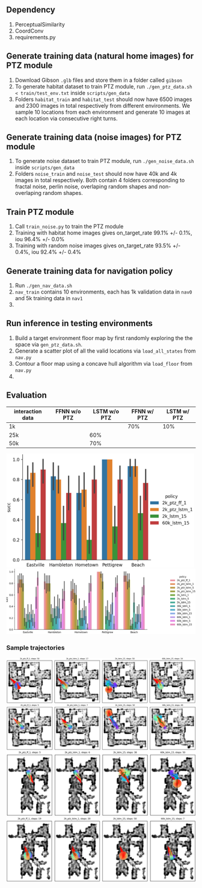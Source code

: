 ## Dependency
1. PerceptualSimilarity
2. CoordConv
3. requirements.py

## Generate training data (natural home images) for PTZ module

1. Download Gibson `.glb` files and store them in a folder called `gibson`
2. To generate habitat dataset to train PTZ module, run `./gen_ptz_data.sh < train/test_env.txt` inside `scripts/gen_data`
3. Folders `habitat_train` and `habitat_test` should now have 6500 images and 2300 images in total respectively from different environments. We sample 10 locations from each environment and generate 10 images at each location via consecutive right turns.

## Generate training data (noise images) for PTZ module

1. To generate noise dataset to train PTZ module, run `./gen_noise_data.sh` inside `scripts/gen_data`
2. Folders `noise_train` and `noise_test` should now have 40k and 4k images in total respectively. Both contain 4 folders corresponding to fractal noise, perlin noise, overlaping random shapes and non-overlaping random shapes. 

## Train PTZ module

1. Call `train_noise.py` to train the PTZ module
2. Training with habitat home images gives on_target_rate 99.1% +/- 0.1%, iou 96.4% +/- 0.0%
3. Training with random noise images gives on_target_rate 93.5% +/- 0.4%, iou 92.4% +/- 0.4%

## Generate training data for navigation policy

1. Run `./gen_nav_data.sh`
2. `nav_train` contains 10 environments, each has 1k validation data in `nav0` and 5k training data in `nav1`
3. 

## Run inference in testing environments

1. Build a target environment floor map by first randomly exploring the the space via `gen_ptz_data.sh`. 
2. Generate a scatter plot of all the valid locations via `load_all_states` from `nav.py`
3. Contour a floor map using a concave hull algorithm via `load_floor` from `nav.py`
4. 

## Evaluation 

| interaction data |FFNN w/o PTZ |LSTM w/o PTZ |FFNN w/ PTZ |LSTM w/ PTZ|
|------------------|-------------|-------------|------------|-----------| 
| 1k               |             |             | 70%        | 10%       |
| 25k              |             | 60%         |            |           |
| 50k              |             | 70%         |            |           |


<img src="figs/res00.png" alt="inference results" width="500"/>
<img src="figs/res01.png" alt="inference results" width="1000"/>


### Sample trajectories

![](figs/exp00.png)
![](figs/exp01.png)
![](figs/exp02.png)
![](figs/exp03.png)
